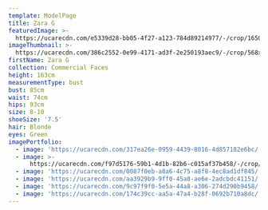 ```yaml
---
template: ModelPage
title: Zara G
featuredImage: >-
  https://ucarecdn.com/e5339d28-bb05-4f27-a123-784d89214977/-/crop/1650x783/0,93/-/preview/
imageThumbnail: >-
  https://ucarecdn.com/386c2552-0e99-4171-ad3f-2e250193aec9/-/crop/568x806/41,0/-/preview/
firstName: Zara G
collection: Commercial Faces
height: 163cm
measurementType: bust
bust: 85cm
waist: 74cm
hips: 93cm
size: 8-10
shoeSize: '7.5'
hair: Blonde
eyes: Green
imagePortfolio:
  - image: 'https://ucarecdn.com/317ea26e-0959-4439-8016-4d857182e6bc/'
  - image: >-
      https://ucarecdn.com/f97d5176-59b1-4d1b-82b6-c015af37b458/-/crop/649x1032/49,57/-/preview/
  - image: 'https://ucarecdn.com/0087f0eb-a8a6-4c75-a8f8-4ec8ad1df845/'
  - image: 'https://ucarecdn.com/aa3929b9-9ff0-45a8-ae6e-2adcbdc41151/'
  - image: 'https://ucarecdn.com/9c97f9f0-5e5a-44a8-a306-274d290b9458/'
  - image: 'https://ucarecdn.com/174c39cc-aa5a-47a4-b28f-0692b710a8dc/'
---
```



